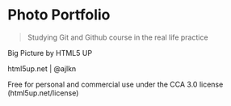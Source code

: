 # Photo Portfolio

> Studying Git and Github course in the real life practice

Big Picture by HTML5 UP

html5up.net | @ajlkn

Free for personal and commercial use under the CCA 3.0 license (html5up.net/license)
